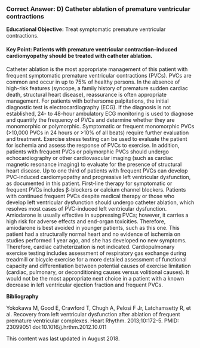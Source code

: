 
### Correct Answer: D) Catheter ablation of premature ventricular contractions 

**Educational Objective:** Treat symptomatic premature ventricular contractions.

#### **Key Point:** Patients with premature ventricular contraction–induced cardiomyopathy should be treated with catheter ablation.

Catheter ablation is the most appropriate management of this patient with frequent symptomatic premature ventricular contractions (PVCs). PVCs are common and occur in up to 75% of healthy persons. In the absence of high-risk features (syncope, a family history of premature sudden cardiac death, structural heart disease), reassurance is often appropriate management. For patients with bothersome palpitations, the initial diagnostic test is electrocardiography (ECG). If the diagnosis is not established, 24- to 48-hour ambulatory ECG monitoring is used to diagnose and quantify the frequency of PVCs and determine whether they are monomorphic or polymorphic. Symptomatic or frequent monomorphic PVCs (>10,000 PVCs in 24 hours or >10% of all beats) require further evaluation and treatment. Exercise stress testing can be used to evaluate the patient for ischemia and assess the response of PVCs to exercise. In addition, patients with frequent PVCs or polymorphic PVCs should undergo echocardiography or other cardiovascular imaging (such as cardiac magnetic resonance imaging) to evaluate for the presence of structural heart disease. Up to one third of patients with frequent PVCs can develop PVC-induced cardiomyopathy and progressive left ventricular dysfunction, as documented in this patient. First-line therapy for symptomatic or frequent PVCs includes β-blockers or calcium channel blockers. Patients with continued frequent PVCs despite medical therapy or those who develop left ventricular dysfunction should undergo catheter ablation, which resolves most cases of PVC-induced left ventricular dysfunction.
Amiodarone is usually effective in suppressing PVCs; however, it carries a high risk for adverse effects and end-organ toxicities. Therefore, amiodarone is best avoided in younger patients, such as this one.
This patient had a structurally normal heart and no evidence of ischemia on studies performed 1 year ago, and she has developed no new symptoms. Therefore, cardiac catheterization is not indicated.
Cardiopulmonary exercise testing includes assessment of respiratory gas exchange during treadmill or bicycle exercise for a more detailed assessment of functional capacity and differentiation between potential causes of exercise limitation (cardiac, pulmonary, or deconditioning causes versus volitional causes). It would not be the most appropriate next choice in a patient with a known decrease in left ventricular ejection fraction and frequent PVCs.

**Bibliography**

Yokokawa M, Good E, Crawford T, Chugh A, Pelosi F Jr, Latchamsetty R, et al. Recovery from left ventricular dysfunction after ablation of frequent premature ventricular complexes. Heart Rhythm. 2013;10:172-5. PMID: 23099051 doi:10.1016/j.hrthm.2012.10.011

This content was last updated in August 2018.